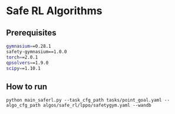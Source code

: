 # Safe RL Algorithms

## Prerequisites

```bash
gymnasium==0.28.1
safety-gymnasium==1.0.0
torch==2.0.1
qpsolvers==1.9.0
scipy==1.10.1
```

## How to run

`python main_saferl.py --task_cfg_path tasks/point_goal.yaml --algo_cfg_path algos/safe_rl/lppo/safetygym.yaml --wandb`